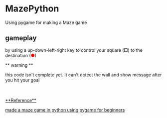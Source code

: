 # MazePython
Using pygame for making a Maze game 

## gameplay
by using a up-down-left-right key to control your square (<font color="black">□</font>) to the destination (<font color="red">●</font>)

** warning **

this code isn't complete yet. It can't detect the wall and show message after you hit your goal

<br>
<br>
<u> **Reference** </u>

<a href="https://www.youtube.com/watch?v=XkSFveHx18g" target = "_blank" rel="noopener noreferrer" >made a maze game in python using pygame for beginners</a>